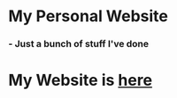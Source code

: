 # My Personal Website
### - Just a bunch of stuff I've done
# My Website is [here](https://crispy-space-eureka-jj9r744r76qwcq746-5500.app.github.dev/)
